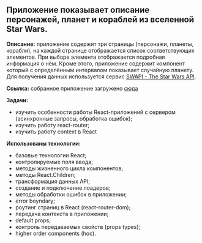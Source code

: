 
## Приложение показывает описание персонажей, планет и кораблей из вселенной Star Wars.

**Описание:** приложение содержит три страницы (персонажи, планеты, корабли), на каждой странице отображается список соответствующих элементов. При выборе элемента отображается подробная информация о нём. Кроме этого, приложение содержит компонент который с определённым интервалом показывает случайную планету. Для получения данных используется сервис [SWAPI - The Star Wars API](https://swapi.co/).

**Ссылка:** собранное приложение загружено [сюда](https://d00dde.github.io/React-star-wars/)

**Задачи:** 
+ изучить особенности работы React-приложений с сервером (асинхронные запросы, обработка ошибок); 
+ изучить работу react-router;
+ изучить работу context в React

**Использованы технологии:** 
+ базовые технологии React; 
+ контролируемые поля ввода;
+ методы жизненного цикла компонентов;
+ методы React.Children;
+ трансформация данных API;
+ создание и подключение лоадеров;
+ методы обработки ошибок в приложении;
+ error boyndary;
+ роутинг страниц в React (react-router-dom);
+ передача контекста в приложении;
+ default props;
+ контроль передаваемых свойств (props types);
+ higher order components (hoc).
